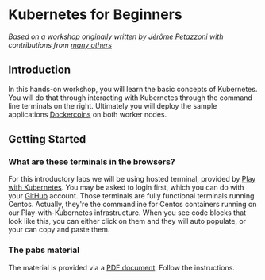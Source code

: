 # Kubernetes for Beginners

_Based on a workshop originally written by [Jérôme Petazzoni](http://container.training/) with contributions from [many others](https://github.com/jpetazzo/container.training/graphs/contributors)_

## Introduction

In this hands-on workshop, you will learn the basic concepts of Kubernetes. You will do that through interacting with Kubernetes through the command line terminals on the right. Ultimately you will deploy the sample applications [Dockercoins](https://github.com/dockersamples/dockercoins) on both worker nodes.

## Getting Started

### What are these terminals in the browsers?

For this introductory labs we will be using hosted terminal, provided by [Play with Kubernetes](https://labs.play-with-k8s.com/). You may be asked to login first, which you can do with your [GitHub](https://github.com/) account. Those terminals are fully functional terminals running Centos. Actually, they're the commandline for Centos containers running on our Play-with-Kubernetes infrastructure. When you see code blocks that look like this, you can either click on them and they will auto populate, or your can copy and paste them.

### The pabs material
The material is provided via a [PDF document](Kubernetes%20for%20Beginners.pdf). Follow the instructions.